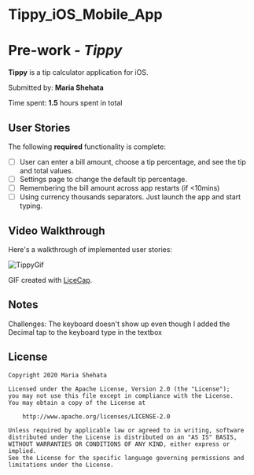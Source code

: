 # Tippy_iOS_Mobile_App
# Pre-work - *Tippy*

**Tippy** is a tip calculator application for iOS.

Submitted by: **Maria Shehata**

Time spent: **1.5** hours spent in total

## User Stories

The following **required** functionality is complete:

* [ ] User can enter a bill amount, choose a tip percentage, and see the tip and total values.
* [ ] Settings page to change the default tip percentage.
* [ ] Remembering the bill amount across app restarts (if <10mins)
* [ ] Using currency thousands separators.
 Just launch the app and start typing.

## Video Walkthrough 

Here's a walkthrough of implemented user stories:

![TippyGif](https://user-images.githubusercontent.com/49815957/87880061-98a1da00-c9bc-11ea-9bec-e5b9502fe128.gif)

GIF created with [LiceCap](http://www.cockos.com/licecap/).

## Notes

Challenges: The keyboard doesn't show up even though I added the Decimal tap to the keyboard type in the textbox

## License

    Copyright 2020 Maria Shehata

    Licensed under the Apache License, Version 2.0 (the "License");
    you may not use this file except in compliance with the License.
    You may obtain a copy of the License at

        http://www.apache.org/licenses/LICENSE-2.0

    Unless required by applicable law or agreed to in writing, software
    distributed under the License is distributed on an "AS IS" BASIS,
    WITHOUT WARRANTIES OR CONDITIONS OF ANY KIND, either express or implied.
    See the License for the specific language governing permissions and
    limitations under the License.
